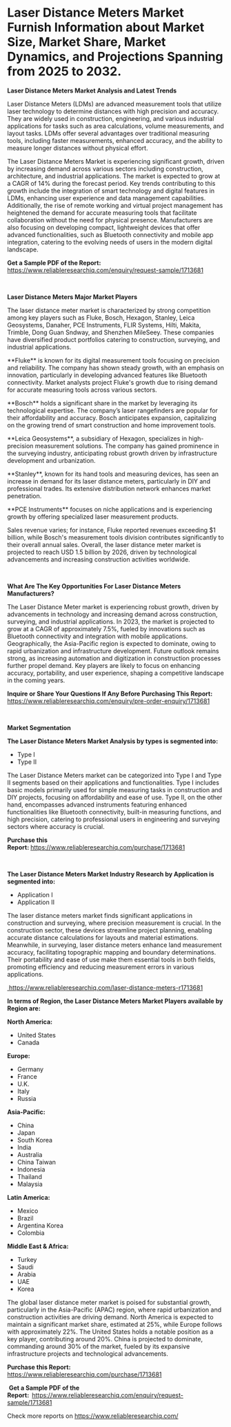 <p><h1>Laser Distance Meters Market Furnish Information about Market Size, Market Share, Market Dynamics, and Projections Spanning from 2025 to 2032.</h1></p><p><strong>Laser Distance Meters Market Analysis and Latest Trends</strong></p>
<p><p>Laser Distance Meters (LDMs) are advanced measurement tools that utilize laser technology to determine distances with high precision and accuracy. They are widely used in construction, engineering, and various industrial applications for tasks such as area calculations, volume measurements, and layout tasks. LDMs offer several advantages over traditional measuring tools, including faster measurements, enhanced accuracy, and the ability to measure longer distances without physical effort.</p><p>The Laser Distance Meters Market is experiencing significant growth, driven by increasing demand across various sectors including construction, architecture, and industrial applications. The market is expected to grow at a CAGR of 14% during the forecast period. Key trends contributing to this growth include the integration of smart technology and digital features in LDMs, enhancing user experience and data management capabilities. Additionally, the rise of remote working and virtual project management has heightened the demand for accurate measuring tools that facilitate collaboration without the need for physical presence. Manufacturers are also focusing on developing compact, lightweight devices that offer advanced functionalities, such as Bluetooth connectivity and mobile app integration, catering to the evolving needs of users in the modern digital landscape.</p></p>
<p><strong>Get a Sample PDF of the Report:&nbsp;</strong> <a href="https://www.reliableresearchiq.com/enquiry/request-sample/1713681?utm_campaign=1141&utm_medium=2&utm_source=Github&utm_content=ia&utm_term=11012025&utm_id=laser-distance-meters">https://www.reliableresearchiq.com/enquiry/request-sample/1713681</a></p>
<p>&nbsp;</p>
<p><strong>Laser Distance Meters Major Market Players</strong></p>
<p><p>The laser distance meter market is characterized by strong competition among key players such as Fluke, Bosch, Hexagon, Stanley, Leica Geosystems, Danaher, PCE Instruments, FLIR Systems, Hilti, Makita, Trimble, Dong Guan Sndway, and Shenzhen MileSeey. These companies have diversified product portfolios catering to construction, surveying, and industrial applications.</p><p>**Fluke** is known for its digital measurement tools focusing on precision and reliability. The company has shown steady growth, with an emphasis on innovation, particularly in developing advanced features like Bluetooth connectivity. Market analysts project Fluke's growth due to rising demand for accurate measuring tools across various sectors.</p><p>**Bosch** holds a significant share in the market by leveraging its technological expertise. The company’s laser rangefinders are popular for their affordability and accuracy. Bosch anticipates expansion, capitalizing on the growing trend of smart construction and home improvement tools.</p><p>**Leica Geosystems**, a subsidiary of Hexagon, specializes in high-precision measurement solutions. The company has gained prominence in the surveying industry, anticipating robust growth driven by infrastructure development and urbanization. </p><p>**Stanley**, known for its hand tools and measuring devices, has seen an increase in demand for its laser distance meters, particularly in DIY and professional trades. Its extensive distribution network enhances market penetration.</p><p>**PCE Instruments** focuses on niche applications and is experiencing growth by offering specialized laser measurement products. </p><p>Sales revenue varies; for instance, Fluke reported revenues exceeding $1 billion, while Bosch's measurement tools division contributes significantly to their overall annual sales. Overall, the laser distance meter market is projected to reach USD 1.5 billion by 2026, driven by technological advancements and increasing construction activities worldwide.</p></p>
<p>&nbsp;</p>
<p><strong>What Are The Key Opportunities For Laser Distance Meters Manufacturers?</strong></p>
<p><p>The Laser Distance Meter market is experiencing robust growth, driven by advancements in technology and increasing demand across construction, surveying, and industrial applications. In 2023, the market is projected to grow at a CAGR of approximately 7.5%, fueled by innovations such as Bluetooth connectivity and integration with mobile applications. Geographically, the Asia-Pacific region is expected to dominate, owing to rapid urbanization and infrastructure development. Future outlook remains strong, as increasing automation and digitization in construction processes further propel demand. Key players are likely to focus on enhancing accuracy, portability, and user experience, shaping a competitive landscape in the coming years.</p></p>
<p><strong>Inquire or Share Your Questions If Any Before Purchasing This Report:</strong> <a href="https://www.reliableresearchiq.com/enquiry/pre-order-enquiry/1713681?utm_campaign=1141&utm_medium=2&utm_source=Github&utm_content=ia&utm_term=11012025&utm_id=laser-distance-meters">https://www.reliableresearchiq.com/enquiry/pre-order-enquiry/1713681</a></p>
<p>&nbsp;</p>
<p><strong>Market Segmentation</strong></p>
<p><strong>The Laser Distance Meters Market Analysis by types is segmented into:</strong></p>
<p><ul><li>Type I</li><li>Type II</li></ul></p>
<p><p>The Laser Distance Meters market can be categorized into Type I and Type II segments based on their applications and functionalities. Type I includes basic models primarily used for simple measuring tasks in construction and DIY projects, focusing on affordability and ease of use. Type II, on the other hand, encompasses advanced instruments featuring enhanced functionalities like Bluetooth connectivity, built-in measuring functions, and high precision, catering to professional users in engineering and surveying sectors where accuracy is crucial.</p></p>
<p><strong>Purchase this Report:&nbsp;</strong><a href="https://www.reliableresearchiq.com/purchase/1713681?utm_campaign=1141&utm_medium=2&utm_source=Github&utm_content=ia&utm_term=11012025&utm_id=laser-distance-meters">https://www.reliableresearchiq.com/purchase/1713681</a></p>
<p>&nbsp;</p>
<p><strong>The Laser Distance Meters Market Industry Research by Application is segmented into:</strong></p>
<p><ul><li>Application I</li><li>Application II</li></ul></p>
<p><p>The laser distance meters market finds significant applications in construction and surveying, where precision measurement is crucial. In the construction sector, these devices streamline project planning, enabling accurate distance calculations for layouts and material estimations. Meanwhile, in surveying, laser distance meters enhance land measurement accuracy, facilitating topographic mapping and boundary determinations. Their portability and ease of use make them essential tools in both fields, promoting efficiency and reducing measurement errors in various applications.</p></p>
<p><a href="https://www.reliableresearchiq.com/laser-distance-meters-r1713681?utm_campaign=1141&utm_medium=2&utm_source=Github&utm_content=ia&utm_term=11012025&utm_id=laser-distance-meters">&nbsp;https://www.reliableresearchiq.com/laser-distance-meters-r1713681</a></p>
<p><strong>In terms of Region, the Laser Distance Meters Market Players available by Region are:</strong></p>
<p>
    <p> <strong> North America: </strong>
        <ul>
            <li>United States</li>
            <li>Canada</li>
        </ul>
        </p> 
    <p> <strong> Europe: </strong>
        <ul>
            <li>Germany</li>
            <li>France</li>
            <li>U.K.</li>
            <li>Italy</li>
            <li>Russia</li>
        </ul>
        </p> 
    <p> <strong> Asia-Pacific: </strong>
        <ul>
            <li>China</li>
            <li>Japan</li>
            <li>South Korea</li>
            <li>India</li>
            <li>Australia</li>
            <li>China Taiwan</li>
            <li>Indonesia</li>
            <li>Thailand</li>
            <li>Malaysia</li>
        </ul>
        </p> 
    <p> <strong> Latin America: </strong>
        <ul>
            <li>Mexico</li>
            <li>Brazil</li>
            <li>Argentina Korea</li>
            <li>Colombia</li>
        </ul>
        </p> 
    <p> <strong> Middle East & Africa: </strong>
        <ul>
            <li>Turkey</li>
            <li>Saudi</li>
            <li>Arabia</li>
            <li>UAE</li>
            <li>Korea</li>
        </ul>
    </p>
    </p>
<p><p>The global laser distance meter market is poised for substantial growth, particularly in the Asia-Pacific (APAC) region, where rapid urbanization and construction activities are driving demand. North America is expected to maintain a significant market share, estimated at 25%, while Europe follows with approximately 22%. The United States holds a notable position as a key player, contributing around 20%. China is projected to dominate, commanding around 30% of the market, fueled by its expansive infrastructure projects and technological advancements.</p></p>
<p><strong>Purchase this Report: </strong><a href="https://www.reliableresearchiq.com/purchase/1713681?utm_campaign=1141&utm_medium=2&utm_source=Github&utm_content=ia&utm_term=11012025&utm_id=laser-distance-meters">https://www.reliableresearchiq.com/purchase/1713681</a></p>
<p>&nbsp;<strong>Get a Sample PDF of the Report:&nbsp;&nbsp;</strong><a href="https://www.reliableresearchiq.com/enquiry/request-sample/1713681?utm_campaign=1141&utm_medium=2&utm_source=Github&utm_content=ia&utm_term=11012025&utm_id=laser-distance-meters">https://www.reliableresearchiq.com/enquiry/request-sample/1713681</a></p>
<p><strong></strong></p>
<p>Check more reports on <a href="https://www.reliableresearchiq.com/?utm_campaign=1141&utm_medium=2&utm_source=Github&utm_content=ia&utm_term=11012025&utm_id=laser-distance-meters">https://www.reliableresearchiq.com/</a></p>